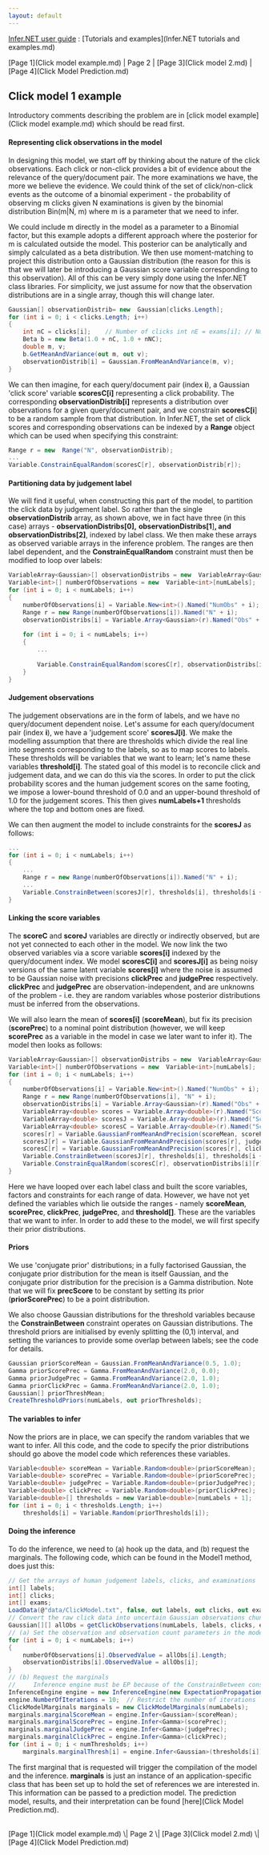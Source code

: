 ```yaml
---
layout: default 
--- 
```

[Infer.NET user guide](index.md) : [Tutorials and examples](Infer.NET tutorials and examples.md)

[Page 1](Click model example.md) \| Page 2 \|  [Page 3](Click model 2.md) \| [Page 4](Click Model Prediction.md)

## Click model 1 example

Introductory comments describing the problem are in [click model example](Click model example.md) which should be read first.

#### Representing click observations in the model

In designing this model, we start off by thinking about the nature of the click observations. Each click or non-click provides a bit of evidence about the relevance of the query/document pair. The more examinations we have, the more we believe the evidence. We could think of the set of click/non-click events as the outcome of a binomial experiment - the probability of observing m clicks given N examinations is given by the binomial distribution Bin(m\|N, m) where m is a parameter that we need to infer.

We could include m directly in the model as a parameter to a Binomial factor, but this example adopts a different approach where the posterior for m is calculated outside the model. This posterior can be analytically and simply calculated as a beta distribution. We then use moment-matching to project this distribution onto a Gaussian distribution (the reason for this is that we will later be introducing a Gaussian score variable corresponding to this observation). All of this can be very simply done using the Infer.NET class libraries. For simplicity, we just assume for now that the observation distributions are in a single array, though this will change later.

```csharp
Gaussian[] observationDistrib= new  Gaussian[clicks.Length];  
for (int i = 0; i < clicks.Length; i++)  
{    
    int nC = clicks[i];    // Number of clicks int nE = exams[i]; // Number of examinations int nNC = nE - nC; // Number of non-clicks  
    Beta b = new Beta(1.0 + nC, 1.0 + nNC);  
    double m, v;  
    b.GetMeanAndVariance(out m, out v);  
    observationDistrib[i] = Gaussian.FromMeanAndVariance(m, v);  
}
```

We can then imagine, for each query/document pair (index **i**), a Gaussian 'click score' variable **scoresC\[i\]** representing a click probability. The corresponding **observationDistrib\[i\]** represents a distribution over observations for a given query/document pair, and we constrain **scoresC\[i**\]  to be a random sample from that distribution. In Infer.NET, the set of click scores and corresponding observations can be indexed by a **Range** object which can be used when specifying this constraint:

```csharp
Range r = new  Range("N", observationDistrib);  
...  
Variable.ConstrainEqualRandom(scoresC[r], observationDistrib[r]);
```

#### Partitioning data by judgement label

We will find it useful, when constructing this part of the model, to partition the click data by judgement label. So rather than the single **observationDistrib** array, as shown above, we in fact have three (in this case) arrays - **observationDistribs\[0\],** **observationDistribs\[1**\]**, and** **observationDistribs\[2\]**, indexed by label class. We then make these arrays as observed variable arrays in the inference problem. The ranges are then label dependent, and the **ConstrainEqualRandom** constraint must then be modified to loop over labels:

```csharp
VariableArray<Gaussian>[] observationDistribs = new  VariableArray<Gaussian>[numLabels];  
Variable<int>[] numberOfObservations = new  Variable<int>[numLabels];  
for (int i = 0; i < numLabels; i++)  
{  
    numberOfObservations[i] = Variable.New<int>().Named("NumObs" + i);  
    Range r = new Range(numberOfObservations[i]).Named("N" + i);  
    observationDistribs[i] = Variable.Array<Gaussian>(r).Named("Obs" + i);  
  
    for (int i = 0; i < numLabels; i++)  
    {  
        ...  
  
        Variable.ConstrainEqualRandom(scoresC[r], observationDistribs[i][r]);  
    }  
}
```

#### Judgement observations

The judgement observations are in the form of labels, and we have no query/document dependent noise. Let's assume for each query/document pair (index **i**), we have a 'judgement score' **scoresJ\[i\]**. We make the modelling assumption that there are thresholds which divide the real line into segments corresponding to the labels, so as to map scores to labels. These thresholds will be variables that we want to learn; let's name these variables **threshold\[i\]**. The stated goal of this model is to reconcile click and judgement data, and we can do this via the scores. In order to put the click probability scores and the human judgement scores on the same footing, we impose a lower-bound threshold of 0.0 and an upper-bound threshold of 1.0 for the judgement scores. This then gives **numLabels+1** thresholds where the top and bottom ones are fixed.

We can then augment the model to include constraints for the **scoresJ** as follows:

```csharp
...  
for (int i = 0; i < numLabels; i++)  
{  
    ...  
    Range r = new Range(numberOfObservations[i]).Named("N" + i);  
    ...  
    Variable.ConstrainBetween(scoresJ[r], thresholds[i], thresholds[i + 1]);  
}
```

#### Linking the score variables

The **scoreC** and **scoreJ** variables are directly or indirectly observed, but are not yet connected to each other in the model. We now link the two observed variables via a score variable **scores\[i\]** indexed by the query/document index. We model **scoresC\[i\]** and **scoresJ\[i\]** as being noisy versions of the same latent variable **scores\[i\]** where the noise is assumed to be Gaussian noise with precisions **clickPrec** and **judgePrec** respectively. **clickPrec** and **judgePrec** are observation-independent, and are unknowns of the problem - i.e. they are random variables whose posterior distributions must be inferred from the observations.

We will also learn the mean of **scores\[i\]** (**scoreMean**), but fix its precision (**scorePrec**) to a nominal point distribution (however, we will keep **scorePrec** as a variable in the model in case we later want to infer it). The model then looks as follows:

```csharp
VariableArray<Gaussian>[] observationDistribs = new  VariableArray<Gaussian>[numLabels];  
Variable<int>[] numberOfObservations = new  Variable<int>[numLabels];  
for (int i = 0; i < numLabels; i++)  
{  
    numberOfObservations[i] = Variable.New<int>().Named("NumObs" + i);  
    Range r = new Range(numberOfObservations[i], "N" + i);  
    observationDistribs[i] = Variable.Array<Gaussian>(r).Named("Obs" + i);  
    VariableArray<double> scores = Variable.Array<double>(r).Named("Scores" + i);  
    VariableArray<double> scoresJ = Variable.Array<double>(r).Named("ScoresJ" + i);  
    VariableArray<double> scoresC = Variable.Array<double>(r).Named("ScoresC" + i);  
    scores[r] = Variable.GaussianFromMeanAndPrecision(scoreMean, scorePrec);  
    scoresJ[r] = Variable.GaussianFromMeanAndPrecision(scores[r], judgePrec);  
    scoresC[r] = Variable.GaussianFromMeanAndPrecision(scores[r], clickPrec);  
    Variable.ConstrainBetween(scoresJ[r], thresholds[i], thresholds[i + 1]);  
    Variable.ConstrainEqualRandom(scoresC[r], observationDistribs[i][r]);  
}
```

Here we have looped over each label class and built the score variables, factors and constraints for each range of data. However, we have not yet defined the variables which lie outside the ranges - namely **scoreMean**, **scorePrec**, **clickPrec**, **judgePrec**, and **threshold\[\]**. These are the variables that we want to infer. In order to add these to the model, we will first specify their prior distributions.

#### Priors

We use 'conjugate prior' distributions; in a fully factorised Gaussian, the conjugate prior distribution for the mean is itself Gaussian, and the conjugate prior distribution for the precision is a Gamma distribution. Note that we will fix **precScore** to be constant by setting its prior (**priorScorePrec**) to be a point distribution.

We also choose Gaussian distributions for the threshold variables because the **ConstrainBetween** constraint operates on Gaussian distributions. The threshold priors are initialised by evenly splitting the (0,1) interval, and setting the variances to provide some overlap between labels; see the code for details.

```csharp
Gaussian priorScoreMean = Gaussian.FromMeanAndVariance(0.5, 1.0);  
Gamma priorScorePrec = Gamma.FromMeanAndVariance(2.0, 0.0);  
Gamma priorJudgePrec = Gamma.FromMeanAndVariance(2.0, 1.0);  
Gamma priorClickPrec = Gamma.FromMeanAndVariance(2.0, 1.0);  
Gaussian[] priorThreshMean;  
CreateThresholdPriors(numLabels, out priorThresholds);
```

#### The variables to infer

Now the priors are in place, we can specify the random variables that we want to infer. All this code, and the code to specify the prior distributions should go above the model code which references these variables.

```csharp
Variable<double> scoreMean = Variable.Random<double>(priorScoreMean);  
Variable<double> scorePrec = Variable.Random<double>(priorScorePrec);  
Variable<double> judgePrec = Variable.Random<double>(priorJudgePrec);  
Variable<double> clickPrec = Variable.Random<double>(priorClickPrec);  
Variable<double>[] thresholds = new Variable<double>[numLabels + 1];  
for (int i = 0; i < thresholds.Length; i++)  
    thresholds[i] = Variable.Random(priorThresholds[i]);
```

#### Doing the inference

To do the inference, we need to (a) hook up the data, and (b) request the marginals. The following code, which can be found in the Model1 method, does just this:

```csharp
// Get the arrays of human judgement labels, clicks, and examinations  
int[] labels;  
int[] clicks;  
int[] exams;  
LoadData(@"data/ClickModel.txt", false, out labels, out clicks, out exams);  
// Convert the raw click data into uncertain Gaussian observations chunk-by-chunk  
Gaussian[][] allObs = getClickObservations(numLabels, labels, clicks, exams);  
// (a) Set the observation and observation count parameters in the model  
for (int i = 0; i < numLabels; i++)  
{  
    numberOfObservations[i].ObservedValue = allObs[i].Length;  
    observationDistribs[i].ObservedValue = allObs[i];  
}  
// (b) Request the marginals  
//     Inference engine must be EP because of the ConstrainBetween constraint  
InferenceEngine engine = new InferenceEngine(new ExpectationPropagation());  
engine.NumberOfIterations = 10;  // Restrict the number of iterations  
ClickModelMarginals marginals = new ClickModelMarginals(numLabels);  
marginals.marginalScoreMean = engine.Infer<Gaussian>(scoreMean);  
marginals.marginalScorePrec = engine.Infer<Gamma>(scorePrec);  
marginals.marginalJudgePrec = engine.Infer<Gamma>(judgePrec);  
marginals.marginalClickPrec = engine.Infer<Gamma>(clickPrec);  
for (int i = 0; i < numThresholds; i++)  
    marginals.marginalThresh[i] = engine.Infer<Gaussian>(thresholds[i]);
```

The first marginal that is requested will trigger the compilation of the model and the inference. **marginals** is just an instance of an application-specific class that has been set up to hold the set of references we are interested in. This information can be passed to a prediction model. The prediction model, results, and their interpretation can be found [here](Click Model Prediction.md).

<br/>
[Page 1](Click model example.md) \| Page 2 \|  [Page 3](Click model 2.md) \| [Page 4](Click Model Prediction.md)